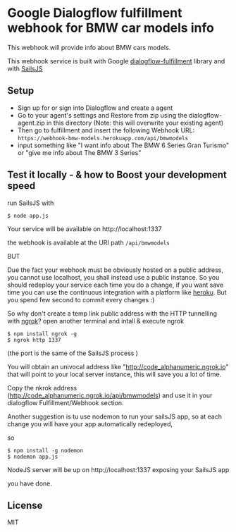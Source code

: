 # Google Dialogflow fulfillment webhook for BMW car models info


This webhook will provide info about BMW cars models.

This webhook service is built with Google [dialogflow-fulfillment] library  and with [SailsJS]

## Setup

* Sign up for or sign into Dialogflow and create a agent
* Go to your agent's settings and Restore from zip using the dialogflow-agent.zip in this directory (Note: this will overwrite your existing agent)
* Then go to fulfillment and insert the following Webhook URL: `https://webhook-bmw-models.herokuapp.com/api/bmwmodels`
* input something like "I want info about The BMW 6 Series Gran Turismo" or "give me info about The BMW 3 Series"

## Test it locally - & how to Boost your development speed

run SailsJS with

    $ node app.js

Your service will be available on http://localhost:1337

the webhook is available at the URI path `/api/bmwmodels`

BUT 

Due the fact your webhook must be obviously hosted on a public address, you cannot use localhost, you shall instead use a public instance.
So you should redeploy your service each time you do a change, if you want save time you can use the continuous integration with a platform like [heroku].
But you spend few second to commit every changes :)

So why don't create a temp link public address with the HTTP tunnelling with [ngrok]? 
open another terminal and intall & execute ngrok

    $ npm install ngrok -g
    $ ngrok http 1337

(the port is the same of the SailsJS process )

You will obtain an univocal address like "http://code_alphanumeric.ngrok.io" that will point to your local server instance, this will save you a lot of time.


Copy the nkrok address (http://code_alphanumeric.ngrok.io/api/bmwmodels) and use it in your dialogflow Fulfillment/Webhook section.


Another suggestion is tu use nodemon to run your sailsJS app, so at each change you will have your  app automatically redeployed,

so 

    $ npm install -g nodemon
    $ nodemon app.js
    
NodeJS server will be up on http://localhost:1337 exposing your SailsJS app
 
 
you have done.

## License

MIT

[SailsJS]: <https://sailsjs.com>
[heroku]:<https://www.heroku.com>
[ngrok]: <https://ngrok.com/>
[dialogflow-fulfillment]: <https://github.com/dialogflow/dialogflow-fulfillment-nodejs>





